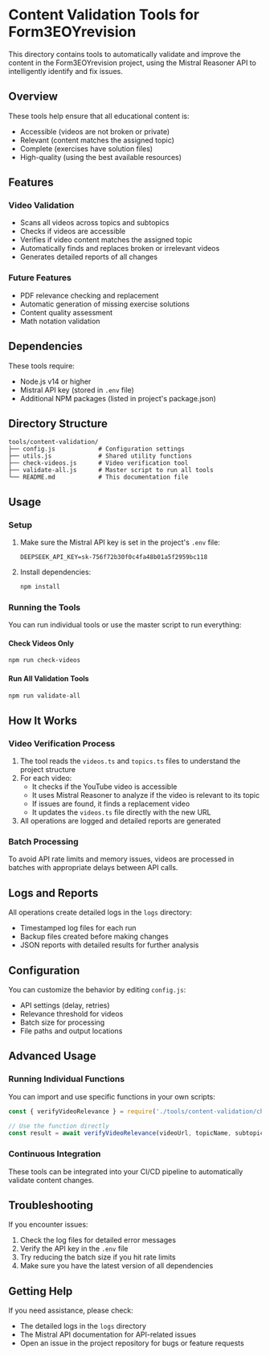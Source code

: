 # Content Validation Tools for Form3EOYrevision

This directory contains tools to automatically validate and improve the content in the Form3EOYrevision project, using the Mistral Reasoner API to intelligently identify and fix issues.

## Overview

These tools help ensure that all educational content is:
- Accessible (videos are not broken or private)
- Relevant (content matches the assigned topic)
- Complete (exercises have solution files)
- High-quality (using the best available resources)

## Features

### Video Validation
- Scans all videos across topics and subtopics
- Checks if videos are accessible
- Verifies if video content matches the assigned topic
- Automatically finds and replaces broken or irrelevant videos
- Generates detailed reports of all changes

### Future Features
- PDF relevance checking and replacement
- Automatic generation of missing exercise solutions
- Content quality assessment
- Math notation validation

## Dependencies

These tools require:
- Node.js v14 or higher
- Mistral API key (stored in `.env` file)
- Additional NPM packages (listed in project's package.json)

## Directory Structure

```
tools/content-validation/
├── config.js            # Configuration settings
├── utils.js             # Shared utility functions
├── check-videos.js      # Video verification tool
├── validate-all.js      # Master script to run all tools
└── README.md            # This documentation file
```

## Usage

### Setup

1. Make sure the Mistral API key is set in the project's `.env` file:
   ```
   DEEPSEEK_API_KEY=sk-756f72b30f0c4fa48b01a5f2959bc118
   ```

2. Install dependencies:
   ```bash
   npm install
   ```

### Running the Tools

You can run individual tools or use the master script to run everything:

#### Check Videos Only

```bash
npm run check-videos
```

#### Run All Validation Tools

```bash
npm run validate-all
```

## How It Works

### Video Verification Process

1. The tool reads the `videos.ts` and `topics.ts` files to understand the project structure
2. For each video:
   - It checks if the YouTube video is accessible
   - It uses Mistral Reasoner to analyze if the video is relevant to its topic
   - If issues are found, it finds a replacement video
   - It updates the `videos.ts` file directly with the new URL
3. All operations are logged and detailed reports are generated

### Batch Processing

To avoid API rate limits and memory issues, videos are processed in batches with appropriate delays between API calls.

## Logs and Reports

All operations create detailed logs in the `logs` directory:
- Timestamped log files for each run
- Backup files created before making changes
- JSON reports with detailed results for further analysis

## Configuration

You can customize the behavior by editing `config.js`:
- API settings (delay, retries)
- Relevance threshold for videos
- Batch size for processing
- File paths and output locations

## Advanced Usage

### Running Individual Functions

You can import and use specific functions in your own scripts:

```javascript
const { verifyVideoRelevance } = require('./tools/content-validation/check-videos');

// Use the function directly
const result = await verifyVideoRelevance(videoUrl, topicName, subtopicName);
```

### Continuous Integration

These tools can be integrated into your CI/CD pipeline to automatically validate content changes.

## Troubleshooting

If you encounter issues:

1. Check the log files for detailed error messages
2. Verify the API key in the `.env` file
3. Try reducing the batch size if you hit rate limits
4. Make sure you have the latest version of all dependencies

## Getting Help

If you need assistance, please check:
- The detailed logs in the `logs` directory
- The Mistral API documentation for API-related issues
- Open an issue in the project repository for bugs or feature requests
